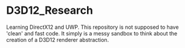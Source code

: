 # D3D12_Research
Learning DirectX12 and UWP.
This repository is not supposed to have 'clean' and fast code. It simply is a messy sandbox to think about the creation of a D3D12 renderer abstraction.
